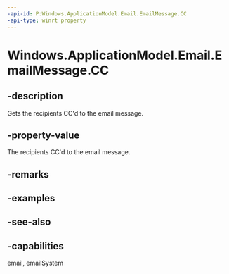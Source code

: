 ```yaml
---
-api-id: P:Windows.ApplicationModel.Email.EmailMessage.CC
-api-type: winrt property
---
```


<!-- Property syntax
public Windows.Foundation.Collections.IVector<Windows.ApplicationModel.Email.EmailRecipient> CC { get; }
-->

# Windows.ApplicationModel.Email.EmailMessage.CC

## -description
Gets the recipients CC'd to the email message.

## -property-value
The recipients CC'd to the email message.

## -remarks

## -examples

## -see-also

## -capabilities
email, emailSystem
